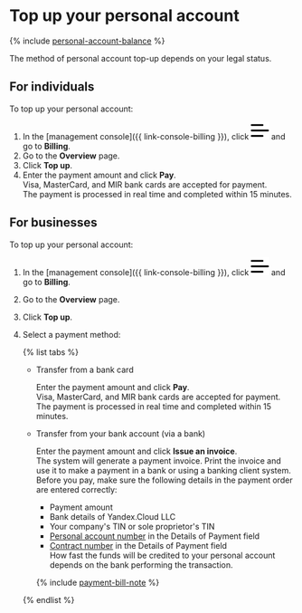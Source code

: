 # Top up your personal account

{% include [personal-account-balance](../_includes/personal-account-balance.md) %}

The method of personal account top-up depends on your legal status.

## For individuals

To top up your personal account:

1. In the [management console]({{ link-console-billing }}), click ![image](../../_assets/ugly-sandwich.svg) and go to **Billing**.
1. Go to the **Overview** page.
1. Click **Top up**.
1. Enter the payment amount and click **Pay**.
<br/>Visa, MasterCard, and MIR bank cards are accepted for payment.
<br/>The payment is processed in real time and completed within 15 minutes.

## For businesses

To top up your personal account:

1. In the [management console]({{ link-console-billing }}), click ![image](../../_assets/ugly-sandwich.svg) and go to **Billing**.
1. Go to the **Overview** page.
1. Click **Top up**.
1. Select a payment method:

   {% list tabs %}

   - Transfer from a bank card

     Enter the payment amount and click **Pay**.
  <br/>Visa, MasterCard, and MIR bank cards are accepted for payment.
  <br/>The payment is processed in real time and completed within 15 minutes.

   - Transfer from your bank account (via a bank)

     Enter the payment amount and click **Issue an invoice**.
  <br/>The system will generate a payment invoice. Print the invoice and use it to make a payment in a bank or using a banking client system.
  <br/>Before you pay, make sure the following details in the payment order are entered correctly:

     - Payment amount
     - Bank details of Yandex.Cloud LLC
     - Your company's TIN or sole proprietor's TIN
     - [Personal account number](../concepts/personal-account.md#id) in the Details of Payment field
     - [Contract number](../concepts/contract.md) in the Details of Payment field
  <br/>How fast the funds will be credited to your personal account depends on the bank performing the transaction.

     {% include [payment-bill-note](../_includes/payment-bill-note.md) %}

   {% endlist %}

